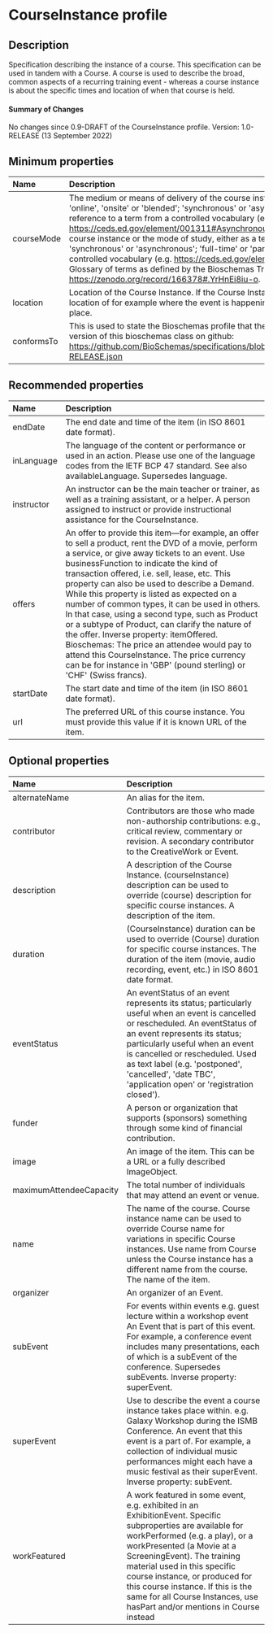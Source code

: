 # CourseInstance profile

## Description
Specification describing the instance of a course.  This specification can be used in tandem with a Course. A course is used to describe the broad, common aspects of a recurring training event - whereas a course instance is about the specific times and location of when that course is held. <h4>Summary of Changes</h4>    No changes since 0.9-DRAFT of the CourseInstance profile. Version: 1.0-RELEASE (13 September 2022)

## Minimum properties

| Name              | Description                          |
| :---------------- | :----------------------------------- |
| courseMode | The medium or means of delivery of the course instance or the mode of study, either as a text label (e.g. 'online', 'onsite' or 'blended'; 'synchronous' or 'asynchronous'; 'full-time' or 'part-time') or as a URL reference to a term from a controlled vocabulary (e.g. https://ceds.ed.gov/element/001311#Asynchronous ).   The medium, means or pace of delivery of the course instance or the mode of study, either as a text label (e.g. 'online', 'onsite', 'hybrid' or 'blended'; 'synchronous' or 'asynchronous'; 'full-time' or 'part-time') or as a URL reference to a term from a controlled vocabulary (e.g. https://ceds.ed.gov/element/001311#Asynchronous ).   Another example of a Glossary of terms as defined by the Bioschemas Training community and published in Zenodo in 2016: https://zenodo.org/record/166378#.YrHnEi8iu-o.  |
| location | Location of the Course Instance. If the Course Instance is online, add the connection details as text The location of for example where the event is happening, an organization is located, or where an action takes place.  |
| conformsTo | This is used to state the Bioschemas profile that the markup relates to. The identifier can be the url for the version of this bioschemas class on github: https://github.com/BioSchemas/specifications/blob/master/CourseInstance/jsonld/CourseInstance_v1.0-RELEASE.json  |


## Recommended properties

| Name              | Description                          |
| :---------------- | :----------------------------------- |
| endDate |  The end date and time of the item (in ISO 8601 date format).  |
| inLanguage |  The language of the content or performance or used in an action. Please use one of the language codes from the IETF BCP 47 standard. See also availableLanguage. Supersedes language.  |
| instructor | An instructor can be the main teacher or trainer, as well as a training assistant, or a helper. A person assigned to instruct or provide instructional assistance for the CourseInstance.  |
| offers | An offer to provide this item—for example, an offer to sell a product, rent the DVD of a movie, perform a service, or give away tickets to an event. Use businessFunction to indicate the kind of transaction offered, i.e. sell, lease, etc. This property can also be used to describe a Demand. While this property is listed as expected on a number of common types, it can be used in others. In that case, using a second type, such as Product or a subtype of Product, can clarify the nature of the offer. Inverse property: itemOffered.   Bioschemas: The price an attendee would pay to attend this CourseInstance. The price currency can be for instance in 'GBP' (pound sterling) or 'CHF' (Swiss francs).  |
| startDate |  The start date and time of the item (in ISO 8601 date format).  |
| url | The preferred URL of this course instance. You must provide this value if it is known URL of the item.  |


## Optional properties
| Name              | Description                          |
| :---------------- | :----------------------------------- |
| alternateName |  An alias for the item.  |
| contributor | Contributors are those who made non-authorship contributions: e.g., critical review, commentary or revision. A secondary contributor to the CreativeWork or Event.  |
| description | A description of the Course Instance.   (courseInstance) description can be used to override (course) description for specific course instances. A description of the item.  |
| duration | (CourseInstance) duration can be used to override (Course) duration for specific course instances. The duration of the item (movie, audio recording, event, etc.) in ISO 8601 date format.  |
| eventStatus | An eventStatus of an event represents its status; particularly useful when an event is cancelled or rescheduled.   An eventStatus of an event represents its status; particularly useful when an event is cancelled or rescheduled. Used as text label (e.g. 'postponed', 'cancelled', 'date TBC', 'application open' or 'registration closed').  |
| funder |  A person or organization that supports (sponsors) something through some kind of financial contribution.  |
| image |  An image of the item. This can be a URL or a fully described ImageObject.  |
| maximumAttendeeCapacity |  The total number of individuals that may attend an event or venue.  |
| name | The name of the course.  Course instance name can be used to override Course name for variations in specific Course instances. Use name from Course unless the Course instance has a different name from the course. The name of the item.  |
| organizer |  An organizer of an Event.  |
| subEvent | For events within events e.g. guest lecture within a workshop event An Event that is part of this event. For example, a conference event includes many presentations, each of which is a subEvent of the conference. Supersedes subEvents. Inverse property: superEvent.  |
| superEvent | Use to describe the event a course instance takes place within. e.g. Galaxy Workshop during the ISMB Conference.  An event that this event is a part of. For example, a collection of individual music performances might each have a music festival as their superEvent. Inverse property: subEvent.  |
| workFeatured | A work featured in some event, e.g. exhibited in an ExhibitionEvent. Specific subproperties are available for workPerformed (e.g. a play), or a workPresented (a Movie at a ScreeningEvent).   The training material used in this specific course instance, or produced for this course instance. If this is the same for all Course Instances, use hasPart and/or mentions in Course instead  |
